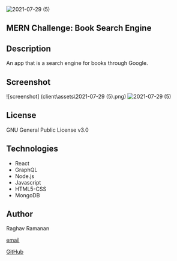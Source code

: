 ![2021-07-29 (5)](https://user-images.githubusercontent.com/71949043/127600434-5a3d8a50-18ac-4dbb-ac68-99d3b973870f.png)


## MERN Challenge: Book Search Engine

## **Description**

An app that is a search engine for books through Google.

## **Screenshot**

![screenshot] (client\assets\2021-07-29 (5).png)
![2021-07-29 (5)](https://user-images.githubusercontent.com/71949043/127600464-6dc70a9d-8955-45d2-90f1-8d7a17dd4143.png)


## License

GNU General Public License v3.0

## **Technologies**

- React
- GraphQL
- Node.js
- Javascript
- HTML5-CSS
- MongoDB



## **Author**

Raghav Ramanan


[email](dialga1994.gmail.com)

[GitHub](https://github.com/PrinceAdelXX/Book-Search-Engine)

